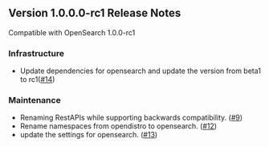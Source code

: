 ## Version 1.0.0.0-rc1 Release Notes

Compatible with OpenSearch 1.0.0-rc1

### Infrastructure

* Update dependencies for opensearch and update the version from beta1 to rc1([#14](https://github.com/opensearch-project/asynchronous-search/pull/14))

### Maintenance

* Renaming RestAPIs while supporting backwards compatibility. ([#9](https://github.com/opensearch-project/asynchronous-search/pull/9))
* Rename namespaces from opendistro to opensearch. ([#12](https://github.com/opensearch-project/asynchronous-search/pull/12))
* update the settings for opensearch. ([#13](https://github.com/opensearch-project/asynchronous-search/pull/13))

